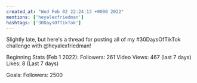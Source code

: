 ```yaml
---
created_at: "Wed Feb 02 22:24:13 +0000 2022"
mentions: ['heyalexfriedman']
hashtags: ['30DaysOfTikTok']
---
```


Slightly late, but here's a thread for posting all of my #30DaysOfTikTok challenge with @heyalexfriedman!

Beginning Stats (Feb 1 2022):
Followers: 261
Video Views:  467 (last 7 days)
Likes: 8 (Last 7 days)

Goals:
Followers: 2500